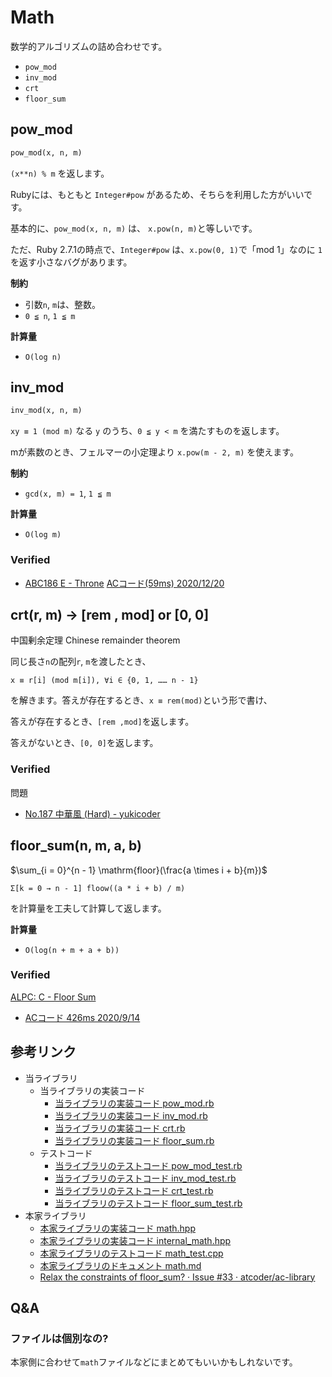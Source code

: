 # Math

数学的アルゴリズムの詰め合わせです。

- `pow_mod`
- `inv_mod`
- `crt`
- `floor_sum`

## pow_mod

```ruby
pow_mod(x, n, m)
```

`(x**n) % m` を返します。

Rubyには、もともと `Integer#pow` があるため、そちらを利用した方がいいです。

基本的に、`pow_mod(x, n, m)` は、 `x.pow(n, m)`と等しいです。

ただ、Ruby 2.7.1の時点で、`Integer#pow` は、`x.pow(0, 1)`で「mod 1」なのに `1` を返す小さなバグがあります。

**制約**

- 引数`n`, `m`は、整数。
- `0 ≦ n`, `1 ≦ m`

**計算量**

- `O(log n)`

## inv_mod

```ruby
inv_mod(x, n, m)
```

`xy ≡ 1 (mod m)` なる `y` のうち、`0 ≦ y < m` を満たすものを返します。

mが素数のとき、フェルマーの小定理より `x.pow(m - 2, m)` を使えます。

**制約**

- `gcd(x, m) = 1`, `1 ≦ m`

**計算量**

- `O(log m)`

### Verified
- [ABC186 E - Throne](https://atcoder.jp/contests/abc186/tasks/abc186_e)
  [ACコード(59ms) 2020/12/20](https://atcoder.jp/contests/abc186/submissions/18898186)

## crt(r, m) -> [rem , mod] or [0, 0]

中国剰余定理
Chinese remainder theorem

同じ長さ`n`の配列`r`, `m`を渡したとき、

`x ≡ r[i] (mod m[i]), ∀i ∈ {0, 1, …… n - 1}`

を解きます。答えが存在するとき、`x ≡ rem(mod)`という形で書け、

答えが存在するとき、`[rem ,mod]`を返します。

答えがないとき、`[0, 0]`を返します。

### Verified

問題
- [No\.187 中華風 \(Hard\) - yukicoder](https://yukicoder.me/problems/no/187)

## floor_sum(n, m, a, b)

$\sum_{i = 0}^{n - 1} \mathrm{floor}(\frac{a \times i + b}{m})$

`Σ[k = 0 → n - 1] floow((a * i + b) / m)`

を計算量を工夫して計算して返します。

**計算量**

- `O(log(n + m + a + b))`

### Verified

[ALPC: C - Floor Sum](https://atcoder.jp/contests/practice2/tasks/practice2_c)
 - [ACコード 426ms 2020/9/14](https://atcoder.jp/contests/practice2/submissions/16735215)

## 参考リンク

- 当ライブラリ
  - 当ライブラリの実装コード
    - [当ライブラリの実装コード pow_mod.rb](https://github.com/universato/ac-library-rb/blob/main/lib/pow_mod.rb)
    - [当ライブラリの実装コード inv_mod.rb](https://github.com/universato/ac-library-rb/blob/main/lib/inv_mod.rb)
    - [当ライブラリの実装コード crt.rb](https://github.com/universato/ac-library-rb/blob/main/lib/crt.rb)
    - [当ライブラリの実装コード floor_sum.rb](https://github.com/universato/ac-library-rb/blob/main/lib/floor_sum.rb)
  - テストコード
    - [当ライブラリのテストコード pow_mod_test.rb](https://github.com/universato/ac-library-rb/blob/main/test/pow_mod.rb)
    - [当ライブラリのテストコード inv_mod_test.rb](https://github.com/universato/ac-library-rb/blob/main/test/inv_mod.rb)
    - [当ライブラリのテストコード crt_test.rb](https://github.com/universato/ac-library-rb/blob/main/test/crt.rb)
    - [当ライブラリのテストコード floor_sum_test.rb](https://github.com/universato/ac-library-rb/test/main/lib/floor_sum.rb)
- 本家ライブラリ
  - [本家ライブラリの実装コード math.hpp](https://github.com/atcoder/ac-library/blob/master/atcoder/math.hpp)
  - [本家ライブラリの実装コード internal_math.hpp](https://github.com/atcoder/ac-library/blob/master/atcoder/internal_math.hpp)
  - [本家ライブラリのテストコード math_test.cpp](https://github.com/atcoder/ac-library/blob/master/test/unittest/math_test.cpp)
  - [本家ライブラリのドキュメント math.md](https://github.com/atcoder/ac-library/blob/master/document_ja/math.md)
  - [Relax the constraints of floor\_sum? · Issue \#33 · atcoder/ac-library](https://github.com/atcoder/ac-library/issues/33)

## Q&A

### ファイルは個別なの?

本家側に合わせて`math`ファイルなどにまとめてもいいかもしれないです。
